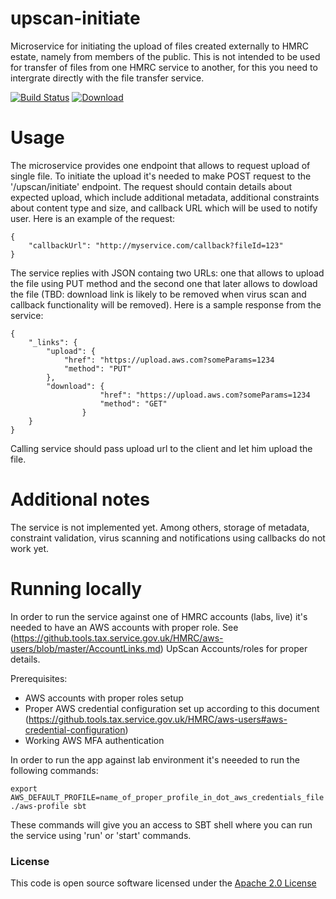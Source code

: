 # upscan-initiate

Microservice for initiating the upload of files created externally to HMRC estate, namely from members of the public.
This is not intended to be used for transfer of files from one HMRC service to another, for this you need to intergrate
directly with the file transfer service.

[![Build Status](https://travis-ci.org/hmrc/upscan-initiate.svg)](https://travis-ci.org/hmrc/upscan-initiate) [ ![Download](https://api.bintray.com/packages/hmrc/releases/upscan-initiate/images/download.svg) ](https://bintray.com/hmrc/releases/upscan-initiate/_latestVersion)

# Usage

The microservice provides one endpoint that allows to request upload of single file.
To initiate the upload it's needed to make POST request to the '/upscan/initiate' endpoint. The request
should contain details about expected upload, which include additional metadata, additional constraints
about content type and size, and callback URL which will be used to notify user. Here is an example of the request:
```
{
	"callbackUrl": "http://myservice.com/callback?fileId=123"
}
```
The service replies with JSON containg two URLs: one that allows to upload the file using PUT method and the second
one that later allows to dowload the file (TBD: download link is likely to be removed when virus scan and callback
functionality will be removed). Here is a sample response from the service:
```
{
    "_links": {
        "upload": {
            "href": "https://upload.aws.com?someParams=1234
            "method": "PUT"
        },
        "download": {
                    "href": "https://upload.aws.com?someParams=1234
                    "method": "GET"
                }
    }
}
```
Calling service should pass upload url to the client and let him upload the file. 

# Additional notes

The service is not implemented yet. Among others, storage of metadata, constraint validation, virus scanning and
notifications using callbacks do not work yet.

# Running locally

In order to run the service against one of HMRC accounts (labs, live) it's needed to have an AWS accounts with proper
role. See (https://github.tools.tax.service.gov.uk/HMRC/aws-users/blob/master/AccountLinks.md) UpScan Accounts/roles
for proper details.

Prerequisites:
- AWS accounts with proper roles setup
- Proper AWS credential configuration set up according to this document (https://github.tools.tax.service.gov.uk/HMRC/aws-users#aws-credential-configuration)
- Working AWS MFA authentication

In order to run the app against lab environment it's neeeded to run the following commands:
```
export AWS_DEFAULT_PROFILE=name_of_proper_profile_in_dot_aws_credentials_file
./aws-profile sbt
```
These commands will give you an access to SBT shell where you can run the service using 'run' or 'start' commands.

### License

This code is open source software licensed under the [Apache 2.0 License]("http://www.apache.org/licenses/LICENSE-2.0.html")
